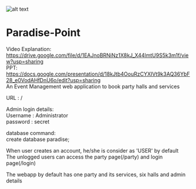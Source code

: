 ![alt text](https://i.ibb.co/2g4tjMf/Paradise-modified.png) 
# Paradise-Point
Video Explanation: https://drive.google.com/file/d/1EAJnoBRNiNz1X8kJ_X44lmtU9S5k3m1f/view?usp=sharing  \
PPT: https://docs.google.com/presentation/d/18kJtb4OouRzCYXIVt9k3AQ36YbF28_e0VodAHfDnU6o/edit?usp=sharing  \
An Event Management web application to book party halls and services

URL : /

Admin login details:\
Username : Administrator\
password : secret

database command:\
create database paradise;

When user creates an account, he/she is consider as 'USER' by default \
The unlogged users can access the party page(/party) and login page(/login)

The webapp by default has one party and its services, six halls and admin details
